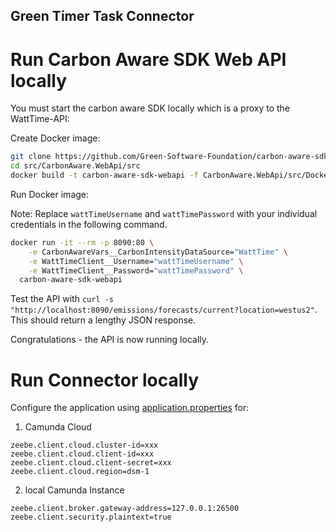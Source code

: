 ## Green Timer Task Connector

# Run Carbon Aware SDK Web API locally

You must start the carbon aware SDK locally which is a proxy to the WattTime-API:

Create Docker image:

```bash
git clone https://github.com/Green-Software-Foundation/carbon-aware-sdk.git
cd src/CarbonAware.WebApi/src
docker build -t carbon-aware-sdk-webapi -f CarbonAware.WebApi/src/Dockerfile .
```

Run Docker image:

Note: Replace `wattTimeUsername` and `wattTimePassword` with your individual credentials in the following command.

```bash
docker run -it --rm -p 8090:80 \
    -e CarbonAwareVars__CarbonIntensityDataSource="WattTime" \
    -e WattTimeClient__Username="wattTimeUsername" \
    -e WattTimeClient__Password="wattTimePassword" \
  carbon-aware-sdk-webapi
```

Test the API with `curl -s "http://localhost:8090/emissions/forecasts/current?location=westus2"`. This should return a lengthy JSON response.

Congratulations - the API is now running locally.

# Run Connector locally

Configure the application using [application.properties](/src/main/resources/application.properties) for:

1. Camunda Cloud

```properties
zeebe.client.cloud.cluster-id=xxx
zeebe.client.cloud.client-id=xxx
zeebe.client.cloud.client-secret=xxx
zeebe.client.cloud.region=dsm-1
```
2. local Camunda Instance

```properties
zeebe.client.broker.gateway-address=127.0.0.1:26500
zeebe.client.security.plaintext=true
```